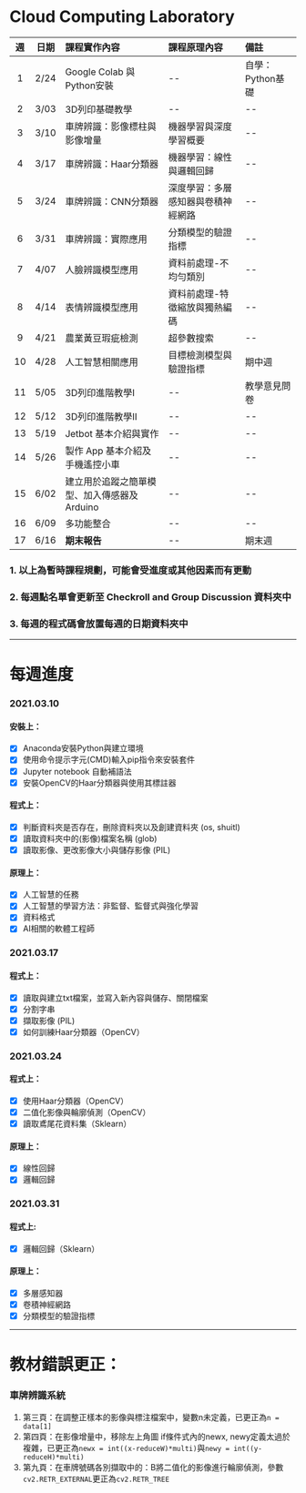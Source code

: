 # Cloud Computing Laboratory
 
| 週 | 日期 | 課程實作內容 | 課程原理內容 | 備註 |
| :----: | :----: | :---- | :---- | :---- | 
| 1 | 2/24 | Google Colab 與 Python安裝 | -- | 自學：Python基礎 | 
| 2 | 3/03 | 3D列印基礎教學 | -- | -- |
| 3 | 3/10 | 車牌辨識：影像標柱與影像增量 | 機器學習與深度學習概要| -- |
| 4 | 3/17 | 車牌辨識：Haar分類器 | 機器學習：線性與邏輯回歸 | -- |
| 5 | 3/24 | 車牌辨識：CNN分類器 | 深度學習：多層感知器與卷積神經網路 | -- |
| 6 | 3/31 | 車牌辨識：實際應用 | 分類模型的驗證指標 | -- |
| 7 | 4/07 | 人臉辨識模型應用 | 資料前處理-不均勻類別 | -- |
| 8 | 4/14 | 表情辨識模型應用 | 資料前處理-特徵縮放與獨熱編碼 | -- |
| 9 | 4/21 | 農業黃豆瑕疵檢測 | 超參數搜索 | -- |
| 10 | 4/28 | 人工智慧相關應用 | 目標檢測模型與驗證指標 | 期中週 |
| 11 | 5/05 | 3D列印進階教學I | -- | 教學意見問卷 |
| 12 | 5/12 | 3D列印進階教學II | -- | -- |
| 13 | 5/19 | Jetbot 基本介紹與實作 | -- | -- |
| 14 | 5/26 | 製作 App 基本介紹及手機遙控小車 | -- | -- |
| 15 | 6/02 | 建立用於追蹤之簡單模型、加入傳感器及 Arduino | -- | -- |
| 16 | 6/09 | 多功能整合 | -- | -- |
| 17 | 6/16 | **期末報告** | -- | 期末週 |

### 1. 以上為暫時課程規劃，可能會受進度或其他因素而有更動
### 2. 每週點名單會更新至 Checkroll and Group Discussion 資料夾中
### 3. 每週的程式碼會放置每週的日期資料夾中

---
# 每週進度
### 2021.03.10
#### 安裝上：
- [x] Anaconda安裝Python與建立環境
- [x] 使用命令提示字元(CMD)輸入pip指令來安裝套件
- [x] Jupyter notebook 自動補語法
- [x] 安裝OpenCV的Haar分類器與使用其標註器

#### 程式上：
- [x] 判斷資料夾是否存在，刪除資料夾以及創建資料夾 (os, shuitl)
- [x] 讀取資料夾中的(影像)檔案名稱 (glob)
- [x] 讀取影像、更改影像大小與儲存影像 (PIL)

#### 原理上：
- [x] 人工智慧的任務
- [x] 人工智慧的學習方法：非監督、監督式與強化學習
- [x] 資料格式
- [x] AI相關的軟體工程師

### 2021.03.17
#### 程式上：
- [x] 讀取與建立txt檔案，並寫入新內容與儲存、關閉檔案
- [x] 分割字串
- [x] 擷取影像 (PIL)
- [x] 如何訓練Haar分類器（OpenCV）

### 2021.03.24
#### 程式上：
- [x] 使用Haar分類器（OpenCV）
- [x] 二值化影像與輪廓偵測（OpenCV）
- [x] 讀取鳶尾花資料集（Sklearn）

#### 原理上：
- [x] 線性回歸
- [x] 邏輯回歸

### 2021.03.31
#### 程式上:
- [x] 邏輯回歸（Sklearn）

#### 原理上：
- [x] 多層感知器
- [x] 卷積神經網路
- [x] 分類模型的驗證指標

---
# 教材錯誤更正：
### 車牌辨識系統
1. 第三頁：在調整正樣本的影像與標注檔案中，變數n未定義，已更正為`n = data[1]`
2. 第四頁：在影像增量中，移除左上角圖 if條件式內的newx, newy定義太過於複雜，已更正為`newx = int((x-reduceW)*multi)`與`newy = int((y-reduceH)*multi)`
3. 第九頁：在車牌號碼各別擷取中的：B將二值化的影像進行輪廓偵測，參數`cv2.RETR_EXTERNAL`更正為`cv2.RETR_TREE`
